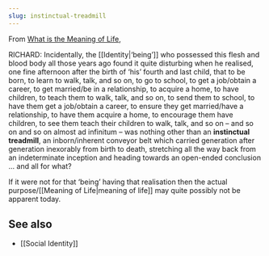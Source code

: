 ```yaml
---
slug: instinctual-treadmill
---
```


From [What is the Meaning of Life](http://www.actualfreedom.com.au/sundry/frequentquestions/FAQ01a.htm#1),

RICHARD: Incidentally, the [[Identity|‘being’]] who possessed this flesh and blood body all those years ago found it quite disturbing when he realised, one fine afternoon after the birth of ‘his’ fourth and last child, that to be born, to learn to walk, talk, and so on, to go to school, to get a job/obtain a career, to get married/be in a relationship, to acquire a home, to have children, to teach them to walk, talk, and so on, to send them to school, to have them get a job/obtain a career, to ensure they get married/have a relationship, to have them acquire a home, to encourage them have children, to see them teach their children to walk, talk, and so on – and so on and so on almost ad infinitum – was nothing other than an **instinctual treadmill**, an inborn/inherent conveyor belt which carried generation after generation inexorably from birth to death, stretching all the way back from an indeterminate inception and heading towards an open-ended conclusion ... and all for what?

If it were not for that ‘being’ having that realisation then the actual purpose/[[Meaning of Life|meaning of life]] may quite possibly not be apparent today.

## See also

- [[Social Identity]]